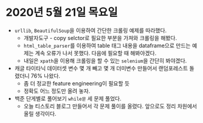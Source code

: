 # 2020년 5월 21일 목요일 
- `urllib`, `BeautifulSoup`을 이용하여 간단한 크롤링 예제를 따라했다. 
	- 개발자도구 - copy selctor로 필요한 부분을 가져와 크롤링을 해봤다. 
	- `html_table_parser`를 이용하여 table 태그 내용을 dataframe으로 만드는 예제는 계속 오류가 나서 못했다. 다음에 필요할 때 해봐야겠다. 
	- 내일은 `xpath`을 이용해 크롤링을 할 수 있는 `selenium`을 간단히 봐야겠다. 
- 캐글 타이타닉 데이터셋 변수 몇 개 빼고 몇 개 더미변수 만들어서 랜덤포레스트 돌렸더니 76% 나왔다. 
	- 좀 더 정교한 feature engineering이 필요할 듯 
	- 정확도 어느 정도만 올려 놓자. 
- 백준 단게별로 풀어보기 `while문` 세 문제 풀었다. 
	- 오늘 티스토리 블로그 만들어서 각 문제 풀이를 올렸다. 앞으로도 정리 차원에서 올릴 생각이다. 
